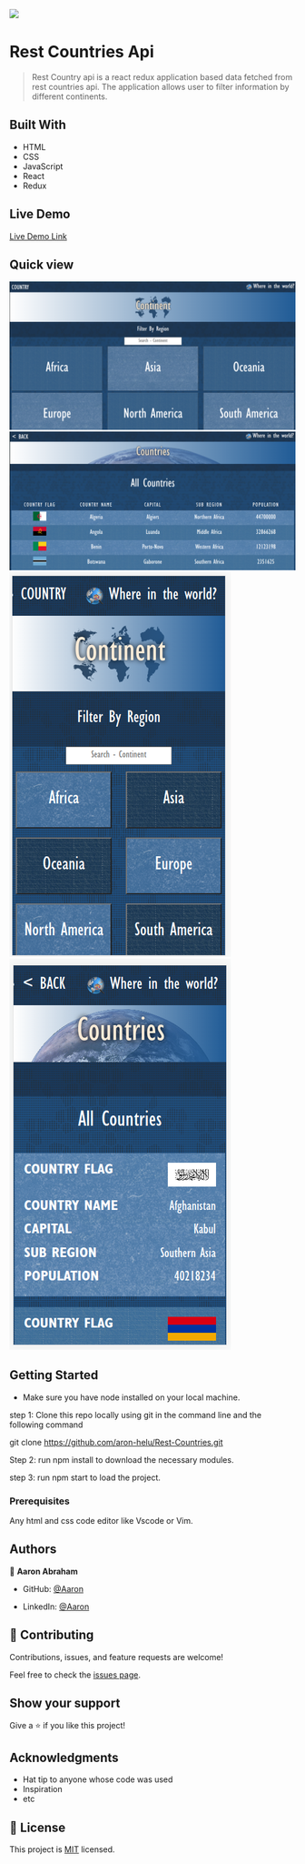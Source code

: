 ![](https://img.shields.io/badge/Microverse-blueviolet)

# Rest Countries Api

> Rest Country api is a react redux application based data fetched from rest countries api. The application allows user to filter information by different continents.

## Built With

- HTML
- CSS
- JavaScript
- React
- Redux

## Live Demo

[Live Demo Link](https://631b4ed776d385067c15c38a--polite-griffin-2be7d6.netlify.app/)

## Quick view

<img src="./src/image/oie_xRvBhsssrb3w.png" alt="quick-view-img">

<img src="./src/image/oie_EcrXk8GEYxoy.png" alt="quick-view-img">

<img src="./src/image/oie_9VMCLAHQoq1k.png" alt="quick-view-img">

<img src="./src/image/oie_zfSHI4nsMPz2.png" alt="quick-view-img">

## Getting Started
- Make sure you have node installed on your local machine.

step 1: Clone this repo locally using git in the command line and the following command

git clone https://github.com/aron-helu/Rest-Countries.git

Step 2: run npm install to download the necessary modules.

step 3: run npm start to load the project.

### Prerequisites

Any html and css code editor like Vscode or Vim.

## Authors

👤 **Aaron Abraham**

- GitHub: [@Aaron](https://github.com/aron-helu)

- LinkedIn: [@Aaron](https://www.linkedin.com/in/aron-abraham-90a4321b0/)

## 🤝 Contributing

Contributions, issues, and feature requests are welcome!

Feel free to check the [issues page](../../issues/).

## Show your support

Give a ⭐️ if you like this project!

## Acknowledgments

- Hat tip to anyone whose code was used
- Inspiration
- etc

## 📝 License

This project is [MIT](./MIT.md) licensed.